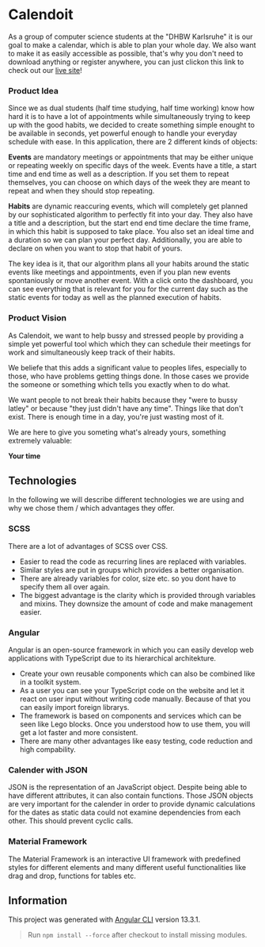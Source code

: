 # Calendoit

As a group of computer science students at the "DHBW Karlsruhe" it is our goal to make a calendar, which is able to plan your whole day.
We also want to make it as easily accessible as possible, that's why you don't need to download anything or register anywhere, you can just clickon this link to check out our [live site](https://dhbw-ka-pm.github.io/tinf21b6-calendoit/)!

### Product Idea
Since we as dual students (half time studying, half time working) know how hard it is to have a lot of appointments while simultaneously trying to keep up with the good habits, we decided to create something simple enought to be available in seconds, yet powerful enough to handle your everyday schedule with ease.
In this application, there are 2 different kinds of objects:

**Events** are mandatory meetings or appointments that may be either unique or repeating weekly on specific days of the week.
Events have a title, a start time and end time as well as a description.
If you set them to repeat themselves, you can choose on which days of the week they are meant to repeat and when they should stop repeating.

**Habits** are dynamic reaccuring events, which will completely get planned by our sophisticated algorithm to perfectly fit into your day.
They also have a title and a description, but the start end end time declare the time frame, in which this habit is supposed to take place.
You also set an ideal time and a duration so we can plan your perfect day.
Additionally, you are able to declare on when you want to stop that habit of yours.


The key idea is it, that our algorithm plans all your habits around the static events like meetings and appointments, even if you plan new events spontaniously or move another event. With a click onto the dashboard, you can see everything that is relevant for you for the current day such as the static events for today as well as the planned execution of habits.


### Product Vision
As Calendoit, we want to help bussy and stressed people by providing a simple yet powerful tool which which they can schedule their meetings for work and simultaneously keep track of their habits. 

We beliefe that this adds a significant value to peoples lifes, especially to those, who have problems getting things done.
In those cases we provide the someone or something which tells you exactly when to do what.

We want people to not break their habits because they "were to bussy latley" or because "they just didn't have any time".
Things like that don't exist. There is enough time in a day, you're just wasting most of it.

We are here to give you someting what's already yours, something extremely valuable:

**Your time**


## Technologies
In the following we will describe different technologies we are using and why we chose them / which advantages they offer.

### SCSS
There are a lot of advantages of SCSS over CSS. 
- Easier to read the code as recurring lines are replaced with variables.
- Similar styles are put in groups which provides a better organisation.
- There are already variables for color, size etc. so you dont have to specify them all over again.
- The biggest advantage is the clarity which is provided through variables and mixins. They downsize the amount of code and make management easier.

### Angular
Angular is an open-source framework in which you can easily develop web applications with TypeScript due to its hierarchical architekture.
- Create your own reusable components which can also be combined like in a toolkit system. 
- As a user you can see your TypeScript code on the website and let it react on user input without writing code manually. Because of that you can easily import foreign librarys.
- The framework is based on components and services which can be seen like Lego blocks. Once you understood how to use them, you will get a lot faster and more consistent.
- There are many other advantages like easy testing, code reduction and high compability.

### Calender with JSON
JSON is the representation of an JavaScript object. Despite being able to have different attributes, it can also contain functions. Those JSON objects are very important for the calender in order to provide dynamic calculations for the dates as static data could not examine dependencies from each other. This should prevent cyclic calls.

### Material Framework
The Material Framework is an interactive UI framework with predefined styles for different elements and many different useful functionalities like drag and drop, functions for tables etc.

## Information

This project was generated with [Angular CLI](https://github.com/angular/angular-cli) version 13.3.1.
> Run `npm install --force` after checkout to install missing modules.
